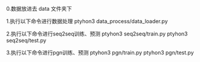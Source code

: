 0.数据放进去 data 文件夹下

1.执行以下命令进行数据处理
ptyhon3 data_process/data_loader.py

2.执行以下命令进行seq2seq训练、预测
ptyhon3 seq2seq/train.py
ptyhon3 seq2seq/test.py

3.执行以下命令进行pgn训练、预测
ptyhon3 pgn/train.py
ptyhon3 pgn/test.py